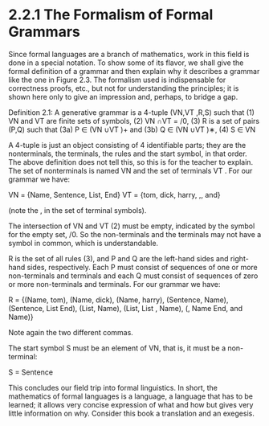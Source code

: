 # 2.2.1 The Formalism of Formal Grammars

Since formal languages are a branch of mathematics, work in this field is done in a
special notation. To show some of its flavor, we shall give the formal definition of
a grammar and then explain why it describes a grammar like the one in Figure 2.3.
The formalism used is indispensable for correctness proofs, etc., but not for understanding
the principles; it is shown here only to give an impression and, perhaps, to
bridge a gap.

Definition 2.1: A generative grammar is a 4-tuple (VN,VT ,R,S) such that
(1) VN and VT are finite sets of symbols,
(2) VN ∩VT = /0,
(3) R is a set of pairs (P,Q) such that
(3a) P ∈ (VN ∪VT )+ and
(3b) Q ∈ (VN ∪VT )∗,
(4) S ∈ VN

A 4-tuple is just an object consisting of 4 identifiable parts; they are the nonterminals,
the terminals, the rules and the start symbol, in that order. The above
definition does not tell this, so this is for the teacher to explain. The set of nonterminals
is named VN and the set of terminals VT . For our grammar we have:

VN = {Name, Sentence, List, End}
VT = {tom, dick, harry, ,, and}

(note the , in the set of terminal symbols).

The intersection of VN and VT (2) must be empty, indicated by the symbol for
the empty set, /0. So the non-terminals and the terminals may not have a symbol in
common, which is understandable.

R is the set of all rules (3), and P and Q are the left-hand sides and right-hand
sides, respectively. Each P must consist of sequences of one or more non-terminals
and terminals and each Q must consist of sequences of zero or more non-terminals
and terminals. For our grammar we have:

R = {(Name, tom), (Name, dick), (Name, harry),
(Sentence, Name), (Sentence, List End), (List, Name),
(List, List , Name), (, Name End, and Name)}

Note again the two different commas.

The start symbol S must be an element of VN, that is, it must be a non-terminal:

S = Sentence

This concludes our field trip into formal linguistics. In short, the mathematics of
formal languages is a language, a language that has to be learned; it allows very concise
expression of what and how but gives very little information on why. Consider
this book a translation and an exegesis.